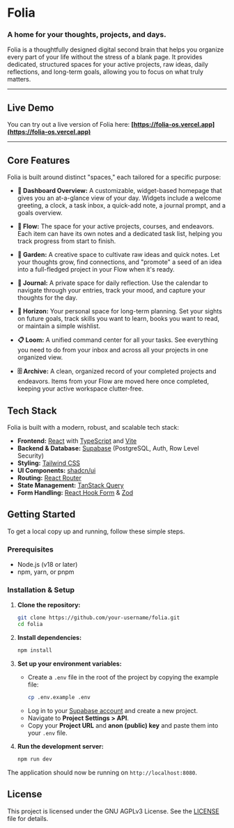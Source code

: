 # Folia

### A home for your thoughts, projects, and days.

Folia is a thoughtfully designed digital second brain that helps you organize every part of your life without the stress of a blank page. It provides dedicated, structured spaces for your active projects, raw ideas, daily reflections, and long-term goals, allowing you to focus on what truly matters.

---

## Live Demo

You can try out a live version of Folia here: **[https://folia-os.vercel.app](https://folia-os.vercel.app)**

---

## Core Features

Folia is built around distinct "spaces," each tailored for a specific purpose:

-   **🏡 Dashboard Overview:** A customizable, widget-based homepage that gives you an at-a-glance view of your day. Widgets include a welcome greeting, a clock, a task inbox, a quick-add note, a journal prompt, and a goals overview.

-   **🌊 Flow:** The space for your active projects, courses, and endeavors. Each item can have its own notes and a dedicated task list, helping you track progress from start to finish.

-   **🌱 Garden:** A creative space to cultivate raw ideas and quick notes. Let your thoughts grow, find connections, and "promote" a seed of an idea into a full-fledged project in your Flow when it's ready.

-   **📖 Journal:** A private space for daily reflection. Use the calendar to navigate through your entries, track your mood, and capture your thoughts for the day.

-   **🔭 Horizon:** Your personal space for long-term planning. Set your sights on future goals, track skills you want to learn, books you want to read, or maintain a simple wishlist.

-   **📋 Loom:** A unified command center for all your tasks. See everything you need to do from your inbox and across all your projects in one organized view.

-   **🗄️ Archive:** A clean, organized record of your completed projects and endeavors. Items from your Flow are moved here once completed, keeping your active workspace clutter-free.

## Tech Stack

Folia is built with a modern, robust, and scalable tech stack:

-   **Frontend:** [React](https://react.dev/) with [TypeScript](https://www.typescriptlang.org/) and [Vite](https://vitejs.dev/)
-   **Backend & Database:** [Supabase](https://supabase.com/) (PostgreSQL, Auth, Row Level Security)
-   **Styling:** [Tailwind CSS](https://tailwindcss.com/)
-   **UI Components:** [shadcn/ui](https://ui.shadcn.com/)
-   **Routing:** [React Router](https://reactrouter.com/)
-   **State Management:** [TanStack Query](https://tanstack.com/query/latest)
-   **Form Handling:** [React Hook Form](https://react-hook-form.com/) & [Zod](https://zod.dev/)

## Getting Started

To get a local copy up and running, follow these simple steps.

### Prerequisites

-   Node.js (v18 or later)
-   npm, yarn, or pnpm

### Installation & Setup

1.  **Clone the repository:**
    ```sh
    git clone https://github.com/your-username/folia.git
    cd folia
    ```

2.  **Install dependencies:**
    ```sh
    npm install
    ```

3.  **Set up your environment variables:**
    -   Create a `.env` file in the root of the project by copying the example file:
        ```sh
        cp .env.example .env
        ```
    -   Log in to your [Supabase account](https://app.supabase.com) and create a new project.
    -   Navigate to **Project Settings > API**.
    -   Copy your **Project URL** and **anon (public) key** and paste them into your `.env` file.

4.  **Run the development server:**
    ```sh
    npm run dev
    ```

The application should now be running on `http://localhost:8080`.

## License

This project is licensed under the GNU AGPLv3 License. See the [LICENSE](LICENSE) file for details.